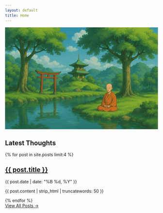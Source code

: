 ```yaml
---
layout: default
title: Home
---
```


<!-- 1. The Homepage Art -->
<div class="homepage-art">
  <img src="assets/img/home.png" alt="A calming, minimalist illustration">
</div>

<!-- 2. Section Title -->
<h2 class="section-title">Latest Thoughts</h2>

<!-- 3. The Latest 10 Posts -->
<div class="post-list">
  {% for post in site.posts limit:4 %}
    <div class="post-item">
      <h2><a href="{{ post.url | relative_url }}">{{ post.title }}</a></h2>
      <p class="post-meta">{{ post.date | date: "%B %d, %Y" }}</p>
      <p>{{ post.content | strip_html | truncatewords: 50 }}</p>
    </div>
  {% endfor %}
</div>

<!-- 4. Link to the Full Blog Archive -->
<div class="view-all-posts">
  <a href="{{ '/blog.html' | relative_url }}" class="button">View All Posts →</a>
</div>